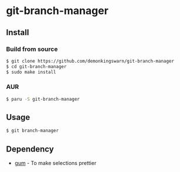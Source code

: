 # git-branch-manager

## Install

### Build from source

```sh
$ git clone https://github.com/demonkingswarn/git-branch-manager
$ cd git-branch-manager
$ sudo make install
```

### AUR

```sh
$ paru -S git-branch-manager
```

## Usage

```sh
$ git branch-manager
```

## Dependency

- [gum](https://github.com/charmbracelet/gum) - To make selections prettier
